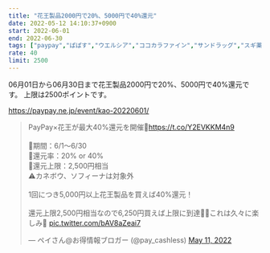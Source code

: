 ```yaml
---
title: "花王製品2000円で20%、5000円で40%還元"
date: 2022-05-12 14:10:37+0900
start: 2022-06-01
end: 2022-06-30
tags: ["paypay","ぱぱす","ウエルシア","ココカラファイン","サンドラッグ","スギ薬局","ツルハ","ドラッグイレブン","マツモトキヨシ","ライフ","福太郎"]
rate: 40
limit: 2500
---
```


06月01日から06月30日まで花王製品2000円で20%、5000円で40%還元です。
上限は2500ポイントです。

https://paypay.ne.jp/event/kao-20220601/

<blockquote class="twitter-tweet"><p lang="ja" dir="ltr">PayPay×花王が最大40%還元を開催🙌<a href="https://t.co/Y2EVKKM4n9">https://t.co/Y2EVKKM4n9</a><br><br>🔻期間：6/1〜6/30<br>🔻還元率：20% or 40%<br>🔻還元上限：2,500円相当<br>⚠️カネボウ、ソフィーナは対象外<br><br>1回につき5,000円以上花王製品を買えば40%還元！<br><br>還元上限2,500円相当なので6,250円買えば上限に到達🙆‍♂️これは久々に楽しみ🥳 <a href="https://t.co/bAV8aZeai7">pic.twitter.com/bAV8aZeai7</a></p>&mdash; ペイさん@お得情報ブロガー (@pay_cashless) <a href="https://twitter.com/pay_cashless/status/1524367410320769026?ref_src=twsrc%5Etfw">May 11, 2022</a></blockquote> <script async src="https://platform.twitter.com/widgets.js" charset="utf-8"></script>

